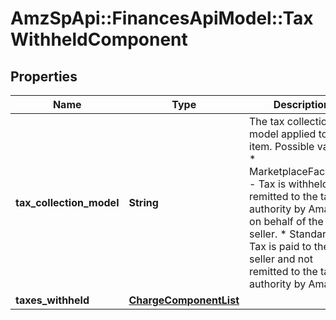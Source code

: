 # AmzSpApi::FinancesApiModel::TaxWithheldComponent

## Properties
Name | Type | Description | Notes
------------ | ------------- | ------------- | -------------
**tax_collection_model** | **String** | The tax collection model applied to the item.  Possible values:  * MarketplaceFacilitator - Tax is withheld and remitted to the taxing authority by Amazon on behalf of the seller.  * Standard - Tax is paid to the seller and not remitted to the taxing authority by Amazon. | [optional] 
**taxes_withheld** | [**ChargeComponentList**](ChargeComponentList.md) |  | [optional] 

